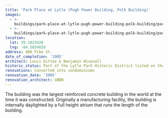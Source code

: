 ```yaml
---
title: 'Park Place at Lytle (Pugh Power Building, Polk Building)'
images:
  - >-
    buildings/park-place-at-lytle-pugh-power-building-polk-building/park-place-at-lytle-pugh-power-building-polk-building-0_spc4ro
  - >-
    buildings/park-place-at-lytle-pugh-power-building-polk-building/park-place-at-lytle-pugh-power-building-polk-building-1_p6picr
location:
  lat: 39.1023428
  lng: -84.5034659
address: 400 Pike St.
date_of_completion: '1905'
architect: Louis Dittoe & Benjamin Wisenall
historic_status: Part of the Lytle Park Historic District listed on the NRHP in 1976.
renovations: Converted into condominiums
renovation_date: '2005'
renovation_architect: GBBN
---
```


The building was the largest reinforced concrete building in the world at the time it was constructed. Originally a manufacturing facility, the building is internally daylighted by a full height atrium that runs the length of the building.
